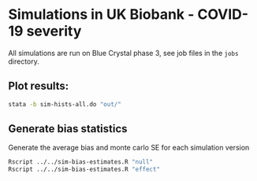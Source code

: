 
# Simulations in UK Biobank - COVID-19 severity


All simulations are run on Blue Crystal phase 3, see job files in the `jobs` directory.



## Plot results:

```bash
stata -b sim-hists-all.do "out/"
```




## Generate bias statistics


Generate the average bias and monte carlo SE for each simulation version

```bash
Rscript ../../sim-bias-estimates.R "null"
Rscript ../../sim-bias-estimates.R "effect"
```
